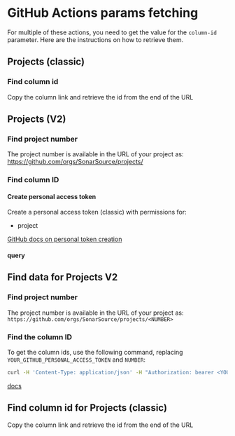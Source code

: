 # GitHub Actions params fetching

For multiple of these actions, you need to get the value for the `column-id` parameter. Here are the instructions on how to retrieve them.

## Projects (classic)

### Find column id

Copy the column link and retrieve the id from the end of the URL

## Projects (V2)

### Find project number

The project number is available in the URL of your project as: https://github.com/orgs/SonarSource/projects/<NUMBER>
### Find column ID

#### Create personal access token

Create a personal access token (classic) with permissions for:
- project

[GitHub docs on personal token creation](https://docs.github.com/en/enterprise-server@3.9/authentication/keeping-your-account-and-data-secure/managing-your-personal-access-tokens)
#### query

## Find data for Projects V2

### Find project number

The project number is available in the URL of your project as: `https://github.com/orgs/SonarSource/projects/<NUMBER>`


### Find the column ID

To get the column ids, use the following command, replacing `YOUR_GITHUB_PERSONAL_ACCESS_TOKEN` and `NUMBER`:

```bash
curl -H 'Content-Type: application/json' -H "Authorization: bearer <YOUR_GITHUB_PERSONAL_ACCESS_TOKEN>" -X POST -d '{ "query": "query {  organization(login: \"SonarSource\") { projectV2(number: <NUMBER>) { field(name: \"Status\") { ... on ProjectV2SingleSelectField { columns: options { id name }}}}}}" }' https://api.github.com/graphql
```

[docs](https://docs.github.com/en/issues/planning-and-tracking-with-projects/automating-your-project/using-the-api-to-manage-projects#finding-the-node-id-of-an-organization-project)

## Find column id for Projects (classic)

Copy the column link and retrieve the id from the end of the URL

